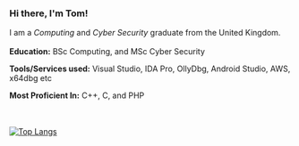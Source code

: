 ### Hi there, I'm Tom!

I am a _Computing_ and _Cyber Security_ graduate from the United Kingdom.
</br></br>
**Education:** BSc Computing, and MSc Cyber Security

**Tools/Services used:** Visual Studio, IDA Pro, OllyDbg, Android Studio, AWS, x64dbg etc

**Most Proficient In:** C++, C, and PHP

<!-- Unwanted atm
![Anurag's github stats](https://github-readme-stats.vercel.app/api?username=todacu&count_private=true&custom_title=Tom\'s%20GitHub%20Statistics) 
-->
</br></br>
[![Top Langs](https://github-readme-stats.vercel.app/api/top-langs/?username=todacu&custom_title=Tom\'s%20Most%20Used%20Languages)](https://github.com/anuraghazra/github-readme-stats)
